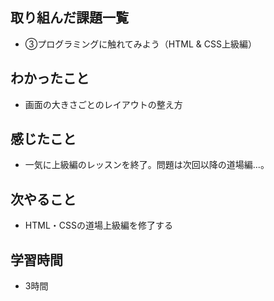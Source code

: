 ## 取り組んだ課題一覧
- ③プログラミングに触れてみよう（HTML & CSS上級編）
## わかったこと
- 画面の大きさごとのレイアウトの整え方
## 感じたこと
- 一気に上級編のレッスンを終了。問題は次回以降の道場編...。
## 次やること
- HTML・CSSの道場上級編を修了する
## 学習時間
- 3時間
